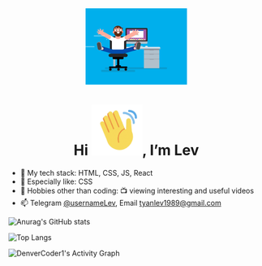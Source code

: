 <img src='./assets/coding.gif' style='display: block; width: 200px; margin: 0 auto'>

<h1 align='center'>Hi <img src='./assets/hi.gif' width='100'>, I’m Lev</h1>

- 🌱 My tech stack: HTML, CSS, JS, React
- 🔬 Especially like: CSS
- 👀 Hobbies other than coding: 📺 viewing interesting and useful videos
- 📫 Telegram [@usernameLev](https://t.me/usernameLev), Email tyanlev1989@gmail.com

![Anurag's GitHub stats](https://github-readme-stats.vercel.app/api?username=usernameLev&show_icons&contribs=true&count_private=true)

![Top Langs](https://github-readme-stats.vercel.app/api/top-langs/?username=usernameLev&hide_langs_below=1&layout=compact&langs_count=6&exclude_repo=puzzle,quiz)

<img alt="DenverCoder1's Activity Graph" src="https://denvercoder1-activity-graph.herokuapp.com/graph/?username=usernameLev&bg_color=FFF&color=000&line=0969da&point=000&hide_border=true&hide_title=true" />

